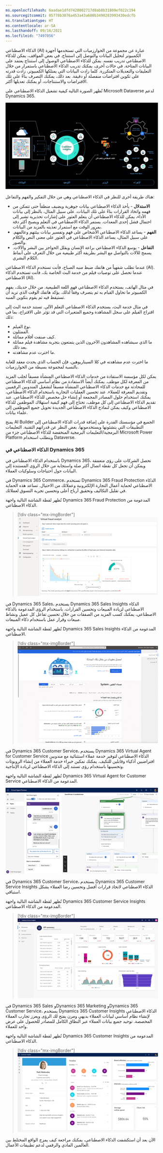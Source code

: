 ```yaml
---
ms.openlocfilehash: 6aadae1dfd7420802717d8ab8b31809ef022c194
ms.sourcegitcommit: 85778b3076a453a43a600b3490283993430edcfb
ms.translationtype: HT
ms.contentlocale: ar-SA
ms.lasthandoff: 09/16/2021
ms.locfileid: "7497056"
---
```

الذكاء الاصطناعي (AI) عبارة عن مجموعة من الخوارزميات التي تستخدمها أجهزة الكمبيوتر لتحليل البيانات والتوصل إلى استنتاج. في بعض المواقف، يمكن للذكاء الاصطناعي تدريب نفسه. يمكن للذكاء الاصطناعي الوصول إلى استنتاج يعتمد على البيانات المتاحة. في حالات أخرى، يمكنك تدريب الذكاء الاصطناعي باستمرار من خلال التعليقات والتعديلات المتكررة. كلما زادت البيانات التي يمتلكها الكمبيوتر، زادت قدرته على تكوين افتراضات منفصلة أو دقيقة. بعد ذلك، يمكنك التصرف بناءً على تلك الافتراضات والاستنتاجات، أو يمكنك تعديلها أكثر.

تُظهر الصورة التالية كيفية تشغيل الذكاء الاصطناعي على Microsoft Dataverse لدعم Dynamics 365. 

 [![لقطة شاشة لرسم يوضح عملية الذكاء الاصطناعي من البيانات، إلى التوحيد، إلى الرؤى، إلى الإجراءات.](../media/m01-image03.png)](../media/m01-image03.png#lightbox)

هناك طريقة أخرى للنظر في الذكاء الاصطناعي وهي من خلال التفكير والفهم والتفاعل:

- **الاستدلال** - يأخذ الذكاء الاصطناعي بيانات جوهرية ويضيف منطقاً حتى تتمكن من فهمه واتخاذ القرارات بناءً على تلك البيانات. على سبيل المثال، بالنظر إلى بيانات الأداء، يمكن للذكاء الاصطناعي أن يتعلم العثور على إشارات تحذيرية تشير إلى احتمال فشل إحدى المعدات. يستمر الذكاء الاصطناعي في التعلم ويصبح أكثر دقة بمرور الوقت مع استمرار تغذيته بالمزيد من البيانات.
- **الفهم** - يساعد الذكاء الاصطناعي الأشخاص على فهم وتفسير بيانات بيئتهم وعالمهم. على سبيل المثال، يساعد الذكاء الاصطناعي في العثور على معنى النص والكلام والصور.
- **التفاعل** - يوسع الذكاء الاصطناعي براعة الإنسان ويقلل الحواجز بين البشر والآلات. يسمح للآلات بالتواصل مع البشر بطريقة أكثر طبيعية من خلال التعرف على أنماط الكلام البشري.

عندما تطلب شفهياً من هاتفك ضبط منبه الصباح، فأنت تستخدم الذكاء الاصطناعي (AI). عندما تحصل على توصيات فيلم من خدمة البث الخاصة بك، فأنت تستخدم الذكاء الاصطناعي (AI).

في مثال الهاتف، يستخدم الذكاء الاصطناعي فهم اللغة الطبيعية. من خلال حديثك، يفهم الكمبيوتر ما تحاول القيام به ثم يتصرف وفقاً لذلك. يؤكد هاتفك الوقت الذي تريد أن تستيقظ فيه ثم يقوم بتكوين المنبه.

في مثال خدمة البث، يستخدم الذكاء الاصطناعي التعلم الآلي. تستند خدمة البث إلى اقتراح الفيلم على سجل المشاهدة وجميع المتغيرات التي قد تؤثر على الاقتراح، بما في ذلك:

- نوع الفيلم.
- الممثلون.
- كيف صنفت أفلام مماثلة.
- ما الذي سيشاهده المشاهدون الآخرون الذين يتمتعون بتجربة مشاهدة فيلم مماثلة بعد ذلك.
- ما اخترت عدم مشاهدته.

ما اخترت عدم مشاهدته في كلا السيناريوهين، فإن الحساب الذي يحدث معقد للغاية بالنسبة لمجموعة بسيطة من الخوارزميات.

يمكن لكل مؤسسة الاستفادة من خدمات الذكاء الاصطناعي المنشأة مسبقاً لجلب المزيد من المعرفة لكل موظف. يمكنك أيضاً الاستفادة من نظام أساسي للذكاء الاصطناعي للمحادثة مع خدمات الذكاء الاصطناعي المنشأة مسبقاً لتشغيل المندوبين الرقميين وتقديم المعرفة للعملاء. عند تحسين العمليات التجارية باستخدام الذكاء الاصطناعي، يمكنك استخدام حلول المصادر المجمعة أو إنشاء حل مخصص للذكاء الاصطناعي. عند تقديم الذكاء الاصطناعي إلى كل موظف، تحتاج إلى فهم كيفية استهلاك الموظفين للذكاء الاصطناعي وكيف يمكن لنماذج الذكاء الاصطناعي الجديدة تحويل جميع الموظفين إلى علماء بيانات.

يمنح AI Builder الجميع في مؤسستك القدرة على إضافة قدرات الذكاء الاصطناعي إلى التطبيقات التي ينشئونها ويستخدمونها، بغض النظر عن قدراتهم التقنية. التعليمات البرمجية/التعليمات البرمجية المنخفضة للذكاء الاصطناعي جزء من Microsoft Power Platform ويتطلب استخدام Dataverse.

### <a name="ai-in-dynamics-365"></a>الذكاء الاصطناعي في Dynamics 365

باستخدام الذكاء الاصطناعي في Dynamics 365، تحصل الشركات على رؤى متعمقة ويمكن أن تجعل كل نقطة اتصال أكثر صلة واستجابة من خلال الرؤى المستندة إلى البيانات حول احتياجات وسلوكيات العملاء.

في Dynamics 365 Commerce، تستخدم Dynamics 365 Fraud Protection الذكاء الاصطناعي لحماية أعمال التجارة الإلكترونية وعملائك من الاحتيال. تساعد هذه الحماية في تقليل التكاليف وتحقيق أرباح أعلى وتحسين تجربة التسوق لعملائك.

تُظهر لقطة الشاشة التالية واجهة Dynamics 365 Fraud Protection المدعومة من الذكاء الاصطناعي.

> [!div class="mx-imgBorder"]
> ![لقطة شاشة لواجهة Dynamics 365 Fraud Protection](../media/m01-image04-fraud-protection.png)
 
في Dynamics 365 Sales، يستخدم Dynamics 365 Sales Insights الذكاء الاصطناعي لزيادة المبيعات وتحسين القرارات. باستخدام الرؤى المدعومة بالذكاء الاصطناعي، يمكنك كسب المزيد من الصفقات من خلال تحسين تفاعل كل عميل ونشاط مبيعات وقرار عمل باستخدام ذكاء المبيعات.

تُظهر لقطة الشاشة التالية واجهة Dynamics 365 Sales Insights المدعومة من الذكاء الاصطناعي.

> [!div class="mx-imgBorder"]
> ![لقطة شاشة لواجهة Dynamics 365 Sales Insights.](../media/m01-image07-sales-insights.png)

 
في Dynamics 365 Customer Service، يستخدم Dynamics 365 Virtual Agent for Customer Service الذكاء الاصطناعي لتوفير خدمة عملاء استثنائية مع مندوبين افتراضيين أذكياء وقابلين للتكيف. يمكنك تمكين خبراء خدمة العملاء من إنشاء الروبوتات وتحسينها باستخدام رؤى تستند إلى الذكاء الاصطناعي لزيادة الإنتاجية.

تُظهر لقطة الشاشة التالية واجهة Dynamics 365 Virtual Agent for Customer Service المدعومة من الذكاء الاصطناعي.

![لقطة شاشة لواجهة Dynamics 365 Virtual Agent for Customer Service.](../media/m01-image08-virtual-agent.png)

في Dynamics 365 Customer Service، يستخدم Dynamics 365 Customer Service Insights الذكاء الاصطناعي لاتخاذ قرارات أفضل وتحسين رضا العملاء بشكل استباقي.

تُظهر لقطة الشاشة التالية واجهة Dynamics 365 Customer Service Insights المدعومة من الذكاء الاصطناعي.

> [!div class="mx-imgBorder"]
> ![لقطة شاشة لواجهة Dynamics 365 Customer Service Insights.](../media/m01-image10.png)


في Dynamics 365 Sales وDynamics 365 Marketing وDynamics 365 Customer Service، يستخدم Dynamics 365 Customer Insights الذكاء الاصطناعي لإنشاء نظام أساسي لبيانات العملاء بديهي ومرن يفتح لك الرؤى ويعزز تجارب العملاء المخصصة. توحيد جميع بيانات العملاء عبر النطاق الكامل للمصادر للحصول على عرض واحد للعملاء. 

تُظهر لقطة الشاشة التالية واجهة Dynamics 365 Customer Insights المدعومة من الذكاء الاصطناعي.

> [!div class="mx-imgBorder"]
> ![لقطة شاشة لواجهة Dynamics 365 Customer Insights.](../media/m01-image11-customer-insights.png)

الآن بعد أن استكشفت الذكاء الاصطناعي، يمكنك مراجعة كيف يمزج الواقع المختلط بين العالمين المادي والرقمي لدعم تطبيقات الأعمال.
